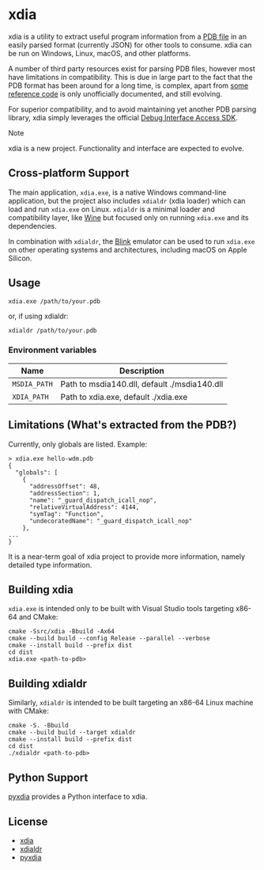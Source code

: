 xdia
====

xdia is a utility to extract useful program information from a [PDB file](https://en.wikipedia.org/wiki/Program_database) in an easily parsed format (currently JSON) for other tools to consume. xdia can be run on Windows, Linux, macOS, and other platforms.

A number of third party resources exist for parsing PDB files, however most have limitations in compatibility. This is due in large part to the fact that the PDB format has been around for a long time, is complex, apart from [some reference code](https://github.com/microsoft/microsoft-pdb) is only unofficially documented, and still evolving.

For superior compatibility, and to avoid maintaining yet another PDB parsing library, xdia simply leverages the official [Debug Interface Access SDK](https://learn.microsoft.com/en-us/visualstudio/debugger/debug-interface-access/debug-interface-access-sdk?view=vs-2022).

> [!NOTE]  
> xdia is a new project. Functionality and interface are expected to evolve.

## Cross-platform Support

The main application, `xdia.exe`, is a native Windows command-line application, but the project also includes `xdialdr` (xdia loader) which can load and run `xdia.exe` on Linux. `xdialdr` is a minimal loader and compatibility layer, like [Wine](https://www.winehq.org/) but focused only on running `xdia.exe` and its dependencies.

In combination with `xdialdr`, the [Blink](https://github.com/jart/blink) emulator can be used to run `xdia.exe` on other operating systems and architectures, including macOS on Apple Silicon.

## Usage

`xdia.exe /path/to/your.pdb`

or, if using xdialdr:

`xdialdr /path/to/your.pdb`

### Environment variables

| Name         | Description                                  |
|--------------|----------------------------------------------|
| `MSDIA_PATH` | Path to msdia140.dll, default ./msdia140.dll |
| `XDIA_PATH`  | Path to xdia.exe, default ./xdia.exe         |

## Limitations (What's extracted from the PDB?)

Currently, only globals are listed. Example:

```
> xdia.exe hello-wdm.pdb
{
  "globals": [
    {
      "addressOffset": 48,
      "addressSection": 1,
      "name": "_guard_dispatch_icall_nop",
      "relativeVirtualAddress": 4144,
      "symTag": "Function",
      "undecoratedName": "_guard_dispatch_icall_nop"
    },
...
}
```

It is a near-term goal of xdia project to provide more information, namely detailed type information.

## Building xdia

`xdia.exe` is intended only to be built with Visual Studio tools targeting x86-64 and CMake:

```
cmake -Ssrc/xdia -Bbuild -Ax64
cmake --build build --config Release --parallel --verbose
cmake --install build --prefix dist
cd dist
xdia.exe <path-to-pdb>
```

## Building xdialdr

Similarly, `xdialdr` is intended to be built targeting an x86-64 Linux machine with CMake:

```
cmake -S. -Bbuild
cmake --build build --target xdialdr
cmake --install build --prefix dist
cd dist
./xdialdr <path-to-pdb>
```

## Python Support

[pyxdia](https://pypi.org/project/pyxdia) provides a Python interface to xdia.

## License

- [xdia](src/xdia/docs/xdia.LICENSE.txt)
- [xdialdr](src/xdia-loader/docs/xdialdr.LICENSE.txt)
- [pyxdia](pyxdia/LICENSE.txt)
